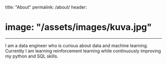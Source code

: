 title: "About"
permalink: /about/
header:
  # image: "/assets/images/kuva.jpg"	

---

I am a data engineer who is curious about data and machine learning. Currently I am learning reinforcement learning while continuously improving my python and SQL skills.